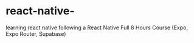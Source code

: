 # react-native-
learning react native following a React Native Full 8 Hours Course (Expo, Expo Router, Supabase)
